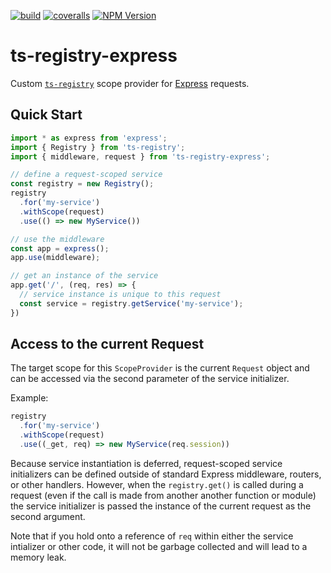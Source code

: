 [![build](https://img.shields.io/github/actions/workflow/status/skonves/ts-registry-express/build.yml?branch=master)](https://github.com/skonves/ts-registry-express/actions/workflows/build.yml)
[![coveralls](https://img.shields.io/coveralls/skonves/ts-registry-express.svg)](https://coveralls.io/github/skonves/ts-registry-express)
[![NPM Version](https://img.shields.io/npm/v/ts-registry-express.svg)](https://npmjs.com/package/ts-registry-express)

# ts-registry-express

Custom [`ts-registry`](https://github.com/ChristianAlexander/ts-registry) scope provider for [Express](https://expressjs.com/) requests.

## Quick Start

```Typescript
import * as express from 'express';
import { Registry } from 'ts-registry';
import { middleware, request } from 'ts-registry-express';

// define a request-scoped service
const registry = new Registry();
registry
  .for('my-service')
  .withScope(request)
  .use(() => new MyService())

// use the middleware
const app = express();
app.use(middleware);

// get an instance of the service
app.get('/', (req, res) => {
  // service instance is unique to this request
  const service = registry.getService('my-service');
})
```

## Access to the current Request

The target scope for this `ScopeProvider` is the current `Request` object and can be accessed via the second parameter of the service initializer.

Example:

```Typescript
registry
  .for('my-service')
  .withScope(request)
  .use((_get, req) => new MyService(req.session))
```

Because service instantiation is deferred, request-scoped service initializers can be defined outside of standard Express middleware, routers, or other handlers. However, when the `registry.get()` is called during a request (even if the call is made from another another function or module) the service initializer is passed the instance of the current request as the second argument.

Note that if you hold onto a reference of `req` within either the service intializer or other code, it will not be garbage collected and will lead to a memory leak.
